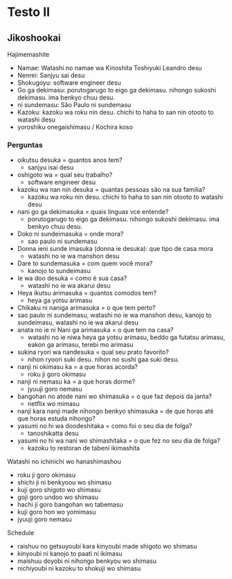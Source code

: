 # Testo II

## Jikoshookai

Hajimemashite

- Namae: Watashi no namae wa Kinoshita Toshiyuki Leandro desu
- Nenrei: Sanjyu sai desu
- Shokugoyu: software engineer desu
- Go ga dekimasu: porutogarugo to eigo ga dekimasu. nihongo sukoshi dekimasu. ima benkyo chuu desu.
- ni sundemasu: São Paulo ni sundemasu
- Kazoku: kazoku wa roku nin desu. chichi to haha to san nin otooto to watashi desu
- yoroshiku onegaishimasu / Kochira koso

### Perguntas

- oikutsu desuka = quantos anos tem?
  - sanjyu isai desu
- oshigoto wa = qual seu trabalho?
  - software engineer desu
- kazoku wa nan nin desuka = quantas pessoas são na sua familia?
  - kazoku wa roku nin desu. chichi to haha to san nin otooto to watashi desu
- nani go ga dekimasuka = quais linguas vce entende?
  - porutogarugo to eigo ga dekimasu. nihongo sukoshi dekimasu. ima benkyo chuu desu.
- Doko ni sundeimasuka = onde mora?
  - sao paulo ni sundemasu
- Donna ieni sunde imasuka (donna ie desuka): que tipo de casa mora
  - watashi no ie wa manshon desu
- Dare to sundemasuka = com quem você mora?
  - kanojo to sundeimasu
- Ie wa doo desuka = como é sua casa?
  - watashi no ie wa akarui desu
- Heya ikutsu arimasuka = quantos comodos tem?
  - heya ga yotsu arimasu
- Chikaku ni naniga arimasuka = o que tem perto?
- sao paulo ni sundemasu, watashi no ie wa manshon desu, kanojo to sundeimasu, watashi no ie wa akarui desu
- anata no ie ni Nani ga arimasuka = o que tem na casa?
  - watashi no ie niwa heya ga yotsu arimasu, beddo ga futatsu arimasu, eakon ga arimasu, terebi mo arimasu
- sukina ryori wa nandesuka = qual seu prato favorito?
  - nihon ryoori suki desu. nihon no sushi gaa suki desu.
- nanji ni okimasu ka = a que horas acorda?
  - roku ji goro okimasu
- nanji ni nemasu ka = a que horas dorme?
  - jyuuji goro nemasu
- bangohan no atode nani wo shimasuka = o que faz depois da janta?
  - netflix wo mimasu
- nanji kara nanji made nihongo benkyo shimasuka = de que horas até que horas estuda nihongo?
- yasumi no hi wa doodeshitaka = como foi o seu dia de folga?
  - tanoshikatta desu
- yasumi no hi wa nani wo shimashitaka = o que fez no seu dia de folga?
  - kazoku to restoran de tabeni ikimashita

Watashi no ichinichi wo hanashimashou

- roku ji goro okimasu
- shichi ji ni benkyoou wo shimasu
- kuji goro shigoto wo shimasu
- goji goro undoo wo shimasu
- hachi ji goro bangohan wo tabemasu
- kuji goro hon wo yomimasu
- jyuuji goro nemasu

Schedule

- raishuu no getsuyoubi kara kinyoubi made shigoto wo shimasu
- kinyoubi ni kanojo to paati ni ikimasu
- maishuu doyobi ni nihongo benkyou wo shimasu
- nichiyoubi ni kazoku to shokuji wo shimasu
